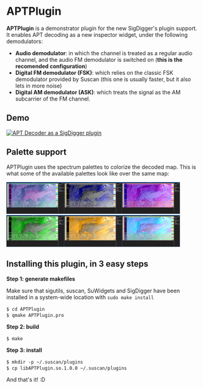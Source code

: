 # APTPlugin
**APTPlugin** is a demonstrator plugin for the new SigDigger's plugin support. It enables APT decoding as a new inspector widget, under the following demodulators:

* **Audio demodulator**: in which the channel is treated as a regular audio channel, and the audio FM demodulator is switched on (**this is the recomended configuration**)
* **Digital FM demodulator (FSK)**: which relies on the classic FSK demodulator provided by Suscan (this one is usually faster, but it also lets in more noise)
* **Digital AM demodulator (ASK)**: which treats the signal as the AM subcarrier of the FM channel.

## Demo
[![APT Decoder as a SigDigger plugin](https://img.youtube.com/vi/-GAIBVEWOts/0.jpg)](https://www.youtube.com/watch?v=-GAIBVEWOts)

## Palette support
APTPlugin uses the spectrum palettes to colorize the decoded map. This is what some of the available palettes look like over the same map:

<img src="pics/color1.png" width="30%" /><img src="pics/color2.png" width="30%" /><img src="pics/color3.png" width="30%" />
<img src="pics/color7.png" width="30%" /><img src="pics/color6.png" width="30%" /><img src="pics/color8.png" width="30%" />

## Installing this plugin, in 3 easy steps
**Step 1: generate makefiles**

Make sure that sigutils, suscan, SuWidgets and SigDigger have been installed in a system-wide location with `sudo make install`
```
$ cd APTPlugin
$ qmake APTPlugin.pro
```

**Step 2: build**
```
$ make
```

**Step 3: install**
```
$ mkdir -p ~/.suscan/plugins
$ cp libAPTPlugin.so.1.0.0 ~/.suscan/plugins
```
And that's it! :D
